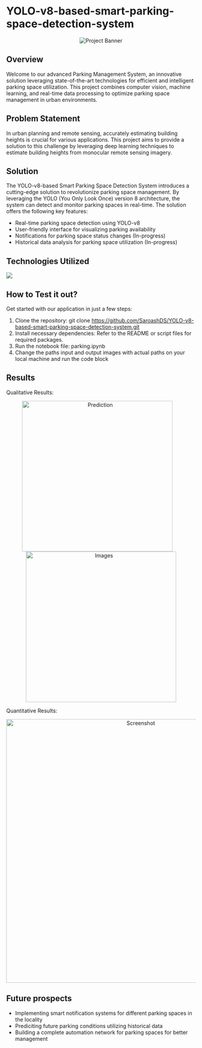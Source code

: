 # YOLO-v8-based-smart-parking-space-detection-system

<p align="center">
  <img src="https://github.com/SaroashDS/YOLO-v8-based-smart-parking-space-detection-system/assets/144798692/545973f5-b3d2-4e16-bb0f-eb056a6e7ac3" alt="Project Banner">
</p>




## Overview
Welcome to our advanced Parking Management System, an innovative solution leveraging state-of-the-art technologies for efficient and intelligent parking space utilization. This project combines computer vision, machine learning, and real-time data processing to optimize parking space management in urban environments.

## Problem Statement
In urban planning and remote sensing, accurately estimating building heights is crucial for various applications. This project aims to provide a solution to this challenge by leveraging deep learning techniques to estimate building heights from monocular remote sensing imagery.

## Solution

The YOLO-v8-based Smart Parking Space Detection System introduces a cutting-edge solution to revolutionize parking space management. By leveraging the YOLO (You Only Look Once) version 8 architecture, the system can detect and monitor parking spaces in real-time. The solution offers the following key features:

- Real-time parking space detection using YOLO-v8
- User-friendly interface for visualizing parking availability
- Notifications for parking space status changes (In-progress)
- Historical data analysis for parking space utilization (In-progress)


## Technologies Utilized
[![](https://skillicons.dev/icons?i=python,tensorflow,opencv)](https://skillicons.dev)

## How to Test it out?
Get started with our application in just a few steps:
1. Clone the repository: git clone https://github.com/SaroashDS/YOLO-v8-based-smart-parking-space-detection-system.git
2. Install necessary dependencies: Refer to the README or script files for required packages.
4. Run the notebook file: parking.ipynb
6. Change the paths input and output images with actual paths on your local machine and run the code block


## Results
Qualitative Results:


<p align="center">
  <img src="https://github.com/SaroashDS/YOLO-v8-based-smart-parking-space-detection-system/assets/144798692/e99593fb-dde7-4c14-ad75-73f18eb393f6" alt="Prediction" width="400" style="margin-right: 20px;">
  <img src="https://github.com/SaroashDS/YOLO-v8-based-smart-parking-space-detection-system/assets/144798692/99dae1b8-1c8d-411d-83c2-464201b51661" alt="Images" width="400">
</p>




Quantitative Results:


<p align="center">
  <img src="https://github.com/SaroashDS/YOLO-v8-based-smart-parking-space-detection-system/assets/144798692/9e36accc-77b7-4a4d-ab41-9dd54e05a0c7" alt="Screenshot" width="700">
</p>



## Future prospects
- Implementing smart notification systems for different parking spaces in the locality
- Prediciting future parking conditions utilizing historical data
- Building a complete automation network for parking spaces for better management
